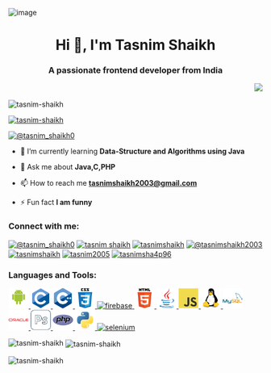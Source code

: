 ![image](https://github.com/user-attachments/assets/bf521f47-14f8-4639-a872-0f8aeeceb51c)<h1 align="center">Hi 👋, I'm Tasnim Shaikh</h1>
<h3 align="center">A passionate frontend developer from India</h3>
<p align="right"><img src="https://media.tenor.com/IF2JdxzmyN4AAAAj/coding-girl.gif"/></p>
<p align="left"> <img src="https://komarev.com/ghpvc/?username=tasnim-shaikh&label=Profile%20views&color=0e75b6&style=flat" alt="tasnim-shaikh" /> </p>

<p align="left"> <a href="https://github.com/ryo-ma/github-profile-trophy"><img src="https://github-profile-trophy.vercel.app/?username=tasnim-shaikh" alt="tasnim-shaikh" /></a> </p>

<p align="left"> <a href="https://twitter.com/@tasnim_shaikh0" target="blank"><img src="https://img.shields.io/twitter/follow/@tasnim_shaikh0?logo=twitter&style=for-the-badge" alt="@tasnim_shaikh0" /></a> </p>

- 🌱 I’m currently learning **Data-Structure and Algorithms using Java**

- 💬 Ask me about **Java,C,PHP**

- 📫 How to reach me **tasnimshaikh2003@gmail.com**

- ⚡ Fun fact **I am funny**

<h3 align="left">Connect with me:</h3>
<p align="left">
<a href="https://twitter.com/@tasnim_shaikh0" target="blank"><img align="center" src="https://raw.githubusercontent.com/rahuldkjain/github-profile-readme-generator/master/src/images/icons/Social/twitter.svg" alt="@tasnim_shaikh0" height="30" width="40" /></a>
<a href="https://linkedin.com/in/tasnim shaikh" target="blank"><img align="center" src="https://raw.githubusercontent.com/rahuldkjain/github-profile-readme-generator/master/src/images/icons/Social/linked-in-alt.svg" alt="tasnim shaikh" height="30" width="40" /></a>
<a href="https://www.codechef.com/users/tasnimshaikh" target="blank"><img align="center" src="https://cdn.jsdelivr.net/npm/simple-icons@3.1.0/icons/codechef.svg" alt="tasnimshaikh" height="30" width="40" /></a>
<a href="https://www.hackerrank.com/@tasnimshaikh2003" target="blank"><img align="center" src="https://raw.githubusercontent.com/rahuldkjain/github-profile-readme-generator/master/src/images/icons/Social/hackerrank.svg" alt="@tasnimshaikh2003" height="30" width="40" /></a>
<a href="https://codeforces.com/profile/tasnimshaikh" target="blank"><img align="center" src="https://raw.githubusercontent.com/rahuldkjain/github-profile-readme-generator/master/src/images/icons/Social/codeforces.svg" alt="tasnimshaikh" height="30" width="40" /></a>
<a href="https://www.leetcode.com/tasnim2005" target="blank"><img align="center" src="https://raw.githubusercontent.com/rahuldkjain/github-profile-readme-generator/master/src/images/icons/Social/leet-code.svg" alt="tasnim2005" height="30" width="40" /></a>
<a href="https://auth.geeksforgeeks.org/user/tasnimsha4p96" target="blank"><img align="center" src="https://raw.githubusercontent.com/rahuldkjain/github-profile-readme-generator/master/src/images/icons/Social/geeks-for-geeks.svg" alt="tasnimsha4p96" height="30" width="40" /></a>
</p>

<h3 align="left">Languages and Tools:</h3>
<p align="left"> <a href="https://developer.android.com" target="_blank" rel="noreferrer"> <img src="https://raw.githubusercontent.com/devicons/devicon/master/icons/android/android-original-wordmark.svg" alt="android" width="40" height="40"/> </a> <a href="https://www.cprogramming.com/" target="_blank" rel="noreferrer"> <img src="https://raw.githubusercontent.com/devicons/devicon/master/icons/c/c-original.svg" alt="c" width="40" height="40"/> </a> <a href="https://www.w3schools.com/cpp/" target="_blank" rel="noreferrer"> <img src="https://raw.githubusercontent.com/devicons/devicon/master/icons/cplusplus/cplusplus-original.svg" alt="cplusplus" width="40" height="40"/> </a> <a href="https://www.w3schools.com/css/" target="_blank" rel="noreferrer"> <img src="https://raw.githubusercontent.com/devicons/devicon/master/icons/css3/css3-original-wordmark.svg" alt="css3" width="40" height="40"/> </a> <a href="https://firebase.google.com/" target="_blank" rel="noreferrer"> <img src="https://www.vectorlogo.zone/logos/firebase/firebase-icon.svg" alt="firebase" width="40" height="40"/> </a> <a href="https://www.w3.org/html/" target="_blank" rel="noreferrer"> <img src="https://raw.githubusercontent.com/devicons/devicon/master/icons/html5/html5-original-wordmark.svg" alt="html5" width="40" height="40"/> </a> <a href="https://www.java.com" target="_blank" rel="noreferrer"> <img src="https://raw.githubusercontent.com/devicons/devicon/master/icons/java/java-original.svg" alt="java" width="40" height="40"/> </a> <a href="https://developer.mozilla.org/en-US/docs/Web/JavaScript" target="_blank" rel="noreferrer"> <img src="https://raw.githubusercontent.com/devicons/devicon/master/icons/javascript/javascript-original.svg" alt="javascript" width="40" height="40"/> </a> <a href="https://www.linux.org/" target="_blank" rel="noreferrer"> <img src="https://raw.githubusercontent.com/devicons/devicon/master/icons/linux/linux-original.svg" alt="linux" width="40" height="40"/> </a> <a href="https://www.mysql.com/" target="_blank" rel="noreferrer"> <img src="https://raw.githubusercontent.com/devicons/devicon/master/icons/mysql/mysql-original-wordmark.svg" alt="mysql" width="40" height="40"/> </a> <a href="https://www.oracle.com/" target="_blank" rel="noreferrer"> <img src="https://raw.githubusercontent.com/devicons/devicon/master/icons/oracle/oracle-original.svg" alt="oracle" width="40" height="40"/> </a> <a href="https://www.photoshop.com/en" target="_blank" rel="noreferrer"> <img src="https://raw.githubusercontent.com/devicons/devicon/master/icons/photoshop/photoshop-line.svg" alt="photoshop" width="40" height="40"/> </a> <a href="https://www.php.net" target="_blank" rel="noreferrer"> <img src="https://raw.githubusercontent.com/devicons/devicon/master/icons/php/php-original.svg" alt="php" width="40" height="40"/> </a> <a href="https://www.python.org" target="_blank" rel="noreferrer"> <img src="https://raw.githubusercontent.com/devicons/devicon/master/icons/python/python-original.svg" alt="python" width="40" height="40"/> </a> <a href="https://www.selenium.dev" target="_blank" rel="noreferrer"> <img src="https://raw.githubusercontent.com/detain/svg-logos/780f25886640cef088af994181646db2f6b1a3f8/svg/selenium-logo.svg" alt="selenium" width="40" height="40"/> </a> </p>

<p><img align="left" src="https://github-readme-stats.vercel.app/api/top-langs?username=tasnim-shaikh&show_icons=true&locale=en&layout=compact" alt="tasnim-shaikh" /></p>

<p>&nbsp;<img align="center" src="https://github-readme-stats.vercel.app/api?username=tasnim-shaikh&show_icons=true&locale=en" alt="tasnim-shaikh" /></p>

<p><img align="center" src="https://github-readme-streak-stats.herokuapp.com/?user=tasnim-shaikh&" alt="tasnim-shaikh" /></p>
